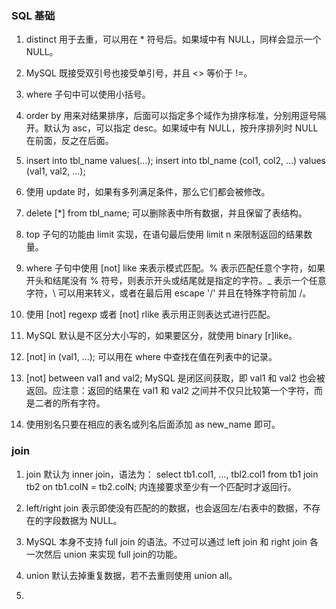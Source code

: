 ### SQL 基础
1. distinct 用于去重，可以用在 * 符号后。如果域中有 NULL，同样会显示一个 NULL。

2. MySQL 既接受双引号也接受单引号，并且 <> 等价于 !=。

3. where 子句中可以使用小括号。

4. order by 用来对结果排序，后面可以指定多个域作为排序标准，分别用逗号隔开。默认为 asc，可以指定 desc。如果域中有 NULL，按升序排列时 NULL 在前面，反之在后面。

5. insert into tbl_name values(...);    insert into tbl_name (col1, col2, ...) values (val1, val2, ...);

6. 使用 update 时，如果有多列满足条件，那么它们都会被修改。

7. delete [*] from tbl_name; 可以删除表中所有数据，并且保留了表结构。

8. top 子句的功能由 limit 实现，在语句最后使用 limit n 来限制返回的结果数量。

9. where 子句中使用 [not] like 来表示模式匹配。% 表示匹配任意个字符，如果开头和结尾没有 % 符号，则表示开头或结尾就是指定的字符。_ 表示一个任意字符，\ 可以用来转义，或者在最后用 escape '/' 并且在特殊字符前加 /。

10. 使用 [not] regexp 或者 [not] rlike 表示用正则表达式进行匹配。

11. MySQL 默认是不区分大小写的，如果要区分，就使用 binary [r]like。

12. [not] in (val1, ...); 可以用在 where 中查找在值在列表中的记录。

13. [not] between val1 and val2; MySQL 是闭区间获取，即 val1 和 val2 也会被返回。应注意：返回的结果在 val1 和 val2 之间并不仅只比较第一个字符，而是二者的所有字符。

14. 使用别名只要在相应的表名或列名后面添加 as new_name 即可。

### join
1. join 默认为 inner join，语法为：
select tb1.col1, ..., tbl2.col1 from tb1 join tb2 on tb1.colN = tb2.colN;
内连接要求至少有一个匹配时才返回行。

2. left/right join 表示即使没有匹配的的数据，也会返回左/右表中的数据，不存在的字段数据为 NULL。

3. MySQL 本身不支持 full join 的语法。不过可以通过 left join 和 right join 各一次然后 union 来实现 full join的功能。

4. union 默认去掉重复数据，若不去重则使用 union all。

5. 
